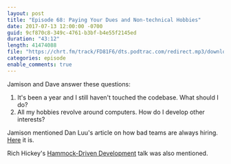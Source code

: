 ```yaml
---
layout: post
title: "Episode 68: Paying Your Dues and Non-technical Hobbies"
date: 2017-07-13 12:00:00 -0700
guid: 9cf870c8-349c-4761-b3bf-b4e55f2145ed
duration: "43:12"
length: 41474088
file: "https://chrt.fm/track/FD81F6/dts.podtrac.com/redirect.mp3/download.softskills.audio/sse-068.mp3"
categories: episode
enable_comments: true
---
```


Jamison and Dave answer these questions:

1. It's been a year and I still haven't touched the codebase. What should I do?
2. All my hobbies revolve around computers. How do I develop other interests?

Jamison mentioned Dan Luu's article on how bad teams are always hiring. [Here](https://danluu.com/hiring-lemons/) it is.

Rich Hickey's [Hammock-Driven Development](https://www.youtube.com/watch?v=f84n5oFoZBc) talk was also mentioned.
